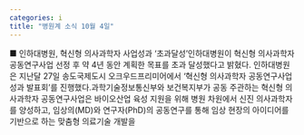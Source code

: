 ```yaml
---
categories: i
title: "병원계 소식 10월 4일"
---
```

■ 인하대병원, 혁신형 의사과학자 사업성과 ‘초과달성’인하대병원이 혁신형 의사과학자 공동연구사업 선정 후 약 4년 동안 계획한 목표를 초과 달성했다고 밝혔다. 인하대병원은 지난달 27일 송도국제도시 오크우드프리미어에서 ‘혁신형 의사과학자 공동연구사업 성과 발표회’를 진행했다.과학기술정보통신부와 보건복지부가 공동 주관하는 혁신형 의사과학자 공동연구사업은 바이오산업 육성 지원을 위해 병원 차원에서 신진 의사과학자를 양성하고, 임상의(MD)와 연구자(PhD)의 공동연구를 통해 임상 현장의 아이디어를 기반으로 하는 맞춤형 의료기술 개발을